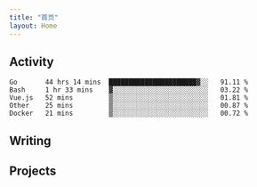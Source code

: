 ```yaml
---
title: "首页"
layout: Home
---
```


## Activity
<!--START_SECTION:waka-->
```text
Go       44 hrs 14 mins  ██████████████████████▓░░   91.11 % 
Bash     1 hr 33 mins    ▓░░░░░░░░░░░░░░░░░░░░░░░░   03.22 % 
Vue.js   52 mins         ▒░░░░░░░░░░░░░░░░░░░░░░░░   01.81 % 
Other    25 mins         ▒░░░░░░░░░░░░░░░░░░░░░░░░   00.87 % 
Docker   21 mins         ▒░░░░░░░░░░░░░░░░░░░░░░░░   00.72 % 
```
<!--END_SECTION:waka-->

## Writing
<PindedPosts />

## Projects
<Projects />
